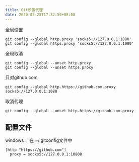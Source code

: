 ```yaml
---
title: Git设置代理
date: 2020-05-25T17:32:50+08:00
---
```


全局设置
```
git config --global http.proxy 'socks5://127.0.0.1:1080'
git config --global https.proxy 'socks5://127.0.0.1:1080'
```

全局取消
```
git config --global --unset http.proxy
git config --global --unset https.proxy
```

只对github.com
```
git config --global http.https://github.com.proxy socks5://127.0.0.1:1080
```

取消代理
```
git config --global --unset http.https://github.com.proxy
```

## 配置文件
windows：
在 ~/.gitconfig文件中
```
[http "https://github.com"]
  proxy = socks5://127.0.0.1:10808
```